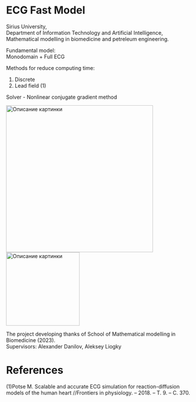 # ECG Fast Model

Sirius University,  
Department of Information Technology and Artificial Intelligence,  
Mathematical modelling in biomedicine and petreleum engineering.

Fundamental model:  
Monodomain + Full ECG  

Methods for reduce computing time:  
1) Discrete    
2) Lead field (1)   

Solver - Nonlinear conjugate gradient method  

<image src="https://biomolecula.ru/img/content/logo-unisirius.png" alt="Описание картинки" width="400">   <image src="https://yt3.googleusercontent.com/ytc/AL5GRJXIeMRijXBvlIipDyAORbhmjUnix0HlG9GwoYmW=s900-c-k-c0x00ffffff-no-rj" alt="Описание картинки" width="200">

The project developing thanks of School of Mathematical modelling in Biomedicine (2023).  
Supervisors: Alexander Danilov, Aleksey Liogky 

 # References  
 
(1)Potse M. Scalable and accurate ECG simulation for
reaction-diffusion models of the human heart //Frontiers in
physiology. – 2018. – Т. 9. – С. 370.

